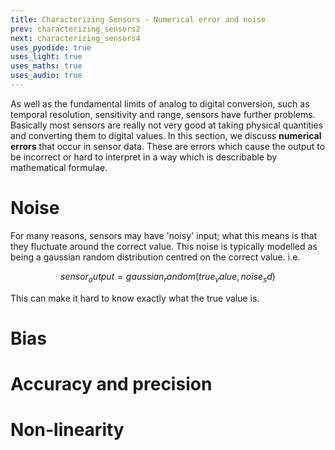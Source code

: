 ```yaml
---
title: Characterizing Sensors - Numerical error and noise
prev: characterizing_sensors2
next: characterizing_sensors4
uses_pyodide: true
uses_light: true
uses_maths: true
uses_audio: true
---
```

As well as the fundamental limits of analog to digital conversion, such as temporal resolution, sensitivity and range, sensors have further problems. Basically most sensors are really not very good at taking physical quantities and converting them to digital values. In this section, we discuss **numerical errors** that occur in sensor data. These are errors which cause the output to be incorrect or hard to interpret in a way which is describable by mathematical formulae.

# Noise

For many reasons, sensors may have 'noisy' input; what this means is that they fluctuate around the correct value. This noise is typically modelled as being a gaussian random distribution centred on the correct value. i.e.

$$ sensor_output = gaussian_random(true_value,noise_sd) $$

This can make it hard to know exactly what the true value is. 

<script> makePyodideBox({codeFile:"random_noise.py",hasConsole:true,showCode:true,editable:true,hasGraph:true})</script>


# Bias

# Accuracy and precision

# Non-linearity